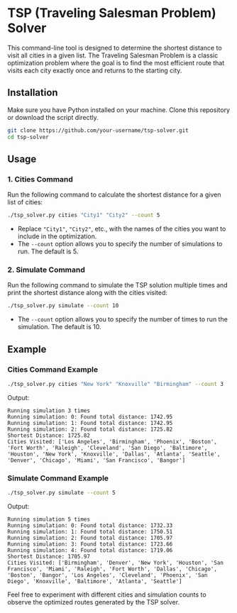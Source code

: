 # TSP (Traveling Salesman Problem) Solver

This command-line tool is designed to determine the shortest distance to visit all cities in a given list. The Traveling Salesman Problem is a classic optimization problem where the goal is to find the most efficient route that visits each city exactly once and returns to the starting city.

## Installation

Make sure you have Python installed on your machine. Clone this repository or download the script directly.

```bash
git clone https://github.com/your-username/tsp-solver.git
cd tsp-solver
```

## Usage

### 1. Cities Command

Run the following command to calculate the shortest distance for a given list of cities:

```bash
./tsp_solver.py cities "City1" "City2" --count 5
```

- Replace `"City1"`, `"City2"`, etc., with the names of the cities you want to include in the optimization.
- The `--count` option allows you to specify the number of simulations to run. The default is 5.

### 2. Simulate Command

Run the following command to simulate the TSP solution multiple times and print the shortest distance along with the cities visited:

```bash
./tsp_solver.py simulate --count 10
```

- The `--count` option allows you to specify the number of times to run the simulation. The default is 10.

## Example

### Cities Command Example

```bash
./tsp_solver.py cities "New York" "Knoxville" "Birmingham" --count 3
```

Output:

```
Running simulation 3 times
Running simulation: 0: Found total distance: 1742.95
Running simulation: 1: Found total distance: 1742.95
Running simulation: 2: Found total distance: 1725.82
Shortest Distance: 1725.82
Cities Visited: ['Los Angeles', 'Birmingham', 'Phoenix', 'Boston', 'Fort Worth', 'Raleigh', 'Cleveland', 'San Diego', 'Baltimore', 'Houston', 'New York', 'Knoxville', 'Dallas', 'Atlanta', 'Seattle', 'Denver', 'Chicago', 'Miami', 'San Francisco', 'Bangor']
```

### Simulate Command Example

```bash
./tsp_solver.py simulate --count 5
```

Output:

```
Running simulation 5 times
Running simulation: 0: Found total distance: 1732.33
Running simulation: 1: Found total distance: 1750.51
Running simulation: 2: Found total distance: 1705.97
Running simulation: 3: Found total distance: 1723.66
Running simulation: 4: Found total distance: 1719.06
Shortest Distance: 1705.97
Cities Visited: ['Birmingham', 'Denver', 'New York', 'Houston', 'San Francisco', 'Miami', 'Raleigh', 'Fort Worth', 'Dallas', 'Chicago', 'Boston', 'Bangor', 'Los Angeles', 'Cleveland', 'Phoenix', 'San Diego', 'Knoxville', 'Baltimore', 'Atlanta', 'Seattle']
```

Feel free to experiment with different cities and simulation counts to observe the optimized routes generated by the TSP solver.
